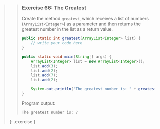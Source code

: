 >> ### Exercise 66: The Greatest
>> 
>> Create the method `greatest`, which receives a list of numbers (`ArrayList<Integer>`) as a parameter and then returns the greatest number in the list as a return value.
>> 
>>```java
>> public static int greatest(ArrayList<Integer> list) {
>>     // write your code here
>> }
>> 
>> public static void main(String[] args) {
>>     ArrayList<Integer> list = new ArrayList<Integer>();
>>     list.add(3);
>>     list.add(2);
>>     list.add(7);
>>     list.add(2);
>> 
>>     System.out.println("The greatest number is: " + greatest(list));
>> }
>>```
>>     
>> Program output:
>> 
>>```output
>> The greatest number is: 7
>>```
>>
>{: .exercise }